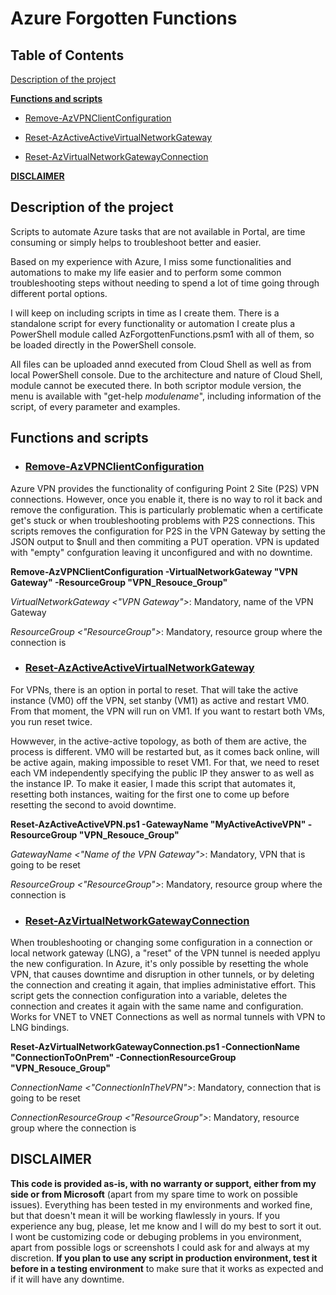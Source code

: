 # Azure Forgotten Functions

## Table of Contents

[Description of the project](#description)

**[Functions and scripts](#functions_and_scripts)**

- [Remove-AzVPNClientConfiguration](#Remove-AzVPNClientConfiguration)

- [Reset-AzActiveActiveVirtualNetworkGateway](#Reset-AzActiveActiveVirtualNetworkGateway)

- [Reset-AzVirtualNetworkGatewayConnection](#Reset-AzVirtualNetworkGatewayConnection)

**[DISCLAIMER](#disclaimer)**


## Description of the project <a name="description"></a>
Scripts to automate Azure tasks that are not available in Portal, are time consuming or simply helps to troubleshoot better and easier. 

Based on my experience with Azure, I miss some functionalities and automations to make my life easier and to perform some common troubleshooting steps without needing to spend a lot of time going through different portal options. 

I will keep on including scripts in time as I create them. There is a standalone script for every functionality or automation I create plus a PowerShell module called AzForgottenFunctions.psm1 with all of them, so be loaded directly in the PowerShell console. 

All files can be uploaded annd executed from Cloud Shell as well as from local PowerShell console. Due to the architecture and nature of Cloud Shell, module cannot be executed there. In both scriptor module version, the menu is available with "get-help _modulename_", including information of the script, of every parameter and examples. 




## Functions and scripts <a name="functions_and_scripts"></a>



- ### **[Remove-AzVPNClientConfiguration](https://github.com/ositobio/AzureForgottenFunctions/blob/master/Remove-AzVPNClientConfiguration.ps1)** <a name="Remove-AzVPNClientConfiguration"></a>

Azure VPN provides the functionality of configuring Point 2 Site (P2S) VPN connections. However, once you enable it, there is no way to rol it back and remove the configuration. This is particularly problematic when a certificate get's stuck or when troubleshooting problems with P2S connections. This scripts removes the configuration for P2S in the VPN Gateway by setting the JSON output to $null and then commiting a PUT operation. VPN is updated with "empty" confguration leaving it unconfigured and with no downtime.

**Remove-AzVPNClientConfiguration -VirtualNetworkGateway "VPN Gateway" -ResourceGroup "VPN_Resouce_Group"**

_VirtualNetworkGateway <"VPN Gateway">_: Mandatory, name of the VPN Gateway

_ResourceGroup <"ResourceGroup">_: Mandatory, resource group where the connection is




- ### **[Reset-AzActiveActiveVirtualNetworkGateway](https://github.com/ositobio/AzureForgottenFunctions/blob/master/Reset-AzActiveActiveVirtualNetworkGateway.ps1)** <a name="Reset-AzActiveActiveVirtualNetworkGateway"></a> 

For VPNs, there is an option in portal to reset. That will take the active instance (VM0) off the VPN, set stanby (VM1) as active and restart VM0. From that moment, the VPN will run on VM1. If you want to restart both VMs, you run reset twice.

Howwever, in the active-active topology, as both of them are active, the process is different. VM0 will be restarted but, as it comes back online, will be active again, making impossible to reset VM1. For that, we need to reset each VM independently specifying the public IP they answer to as well as the instance IP. To make it easier, I made this script that automates it, resetting both instances, waiting for the first one to come up before resetting the second to avoid downtime. 

**Reset-AzActiveActiveVPN.ps1 -GatewayName "MyActiveActiveVPN" -ResourceGroup "VPN_Resouce_Group"**

_GatewayName <"Name of the VPN Gateway">_: Mandatory, VPN that is going to be reset

_ResourceGroup <"ResourceGroup">_: Mandatory, resource group where the connection is




- ### **[Reset-AzVirtualNetworkGatewayConnection](https://github.com/ositobio/AzureForgottenFunctions/blob/master/Reset-AzVirtualNetworkGatewayConnection.ps1)** <a name="Reset-AzVirtualNetworkGatewayConnection"></a>

When troubleshooting or changing some configuration in a connection or local network gateway (LNG), a "reset" of the VPN tunnel is needed applyu the new configuration. In Azure, it's only possible by resetting the whole VPN, that causes downtime and disruption in other tunnels, or by deleting the connection and creating it again, that implies administative effort. This script gets the connection configuration into a variable, deletes the connection and creates it again with the same name and configuration. Works for VNET to VNET Connections as well as normal tunnels with VPN to LNG bindings.
    
**Reset-AzVirtualNetworkGatewayConnection.ps1 -ConnectionName "ConnectionToOnPrem" -ConnectionResourceGroup "VPN_Resouce_Group"**
    
_ConnectionName <"ConnectionInTheVPN">_: Mandatory, connection that is going to be reset

_ConnectionResourceGroup <"ResourceGroup">_: Mandatory, resource group where the connection is



## DISCLAIMER <a name="disclaimer"></a>
**This code is provided as-is, with no warranty or support, either from my side or from Microsoft** (apart from my spare time to work on possible issues). Everything has been tested in my environments and worked fine, but that doesn't mean it will be working flawlessly in yours. If you experience any bug, please, let me know and I will do my best to sort it out. I wont be customizing code or debuging problems in you environment, apart from possible logs or screenshots I could ask for and always at my discretion. **If you plan to use any script in production environment, test it before in a testing environment** to make sure that it works as expected and if it will have any downtime. 







